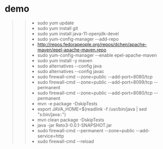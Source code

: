 # demo

>> * sudo yum update
>> * sudo yum install git
>> * sudo yum install java-11-openjdk-devel
>> * sudo yum-config-manager --add-repo
>> * http://repos.fedorapeople.org/repos/dchen/apache-maven/epel-apache-maven.repo
>> * sudo yum-config-manager --enable epel-apache-maven
>> * sudo yum install -y maven
>> * sudo alternatives --config java
>> * sudo alternatives --config javac
>> * sudo firewall-cmd --zone=public --add-port=8080/tcp
>> * sudo firewall-cmd --zone=public --add-port=8099/tcp --permanent
>> * sudo firewall-cmd --zone=public --add-port=8080/tcp --permanent
>> * mvn -e package -DskipTests
>> * export JAVA_HOME=$(readlink -f /usr/bin/java | sed "s:bin/java::")
>> * mvn clean package -DskipTests
>> * java -jar Reto3-0.0.1-SNAPSHOT.jar
>> * sudo firewall-cmd --permanent --zone=public --add-service=http
>> * sudo firewall-cmd --reload

